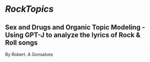# *RockTopics*
## Sex and Drugs and Organic Topic Modeling - Using GPT-J to analyze the lyrics of Rock &amp; Roll songs

By Robert. A Gonsalves</br>
